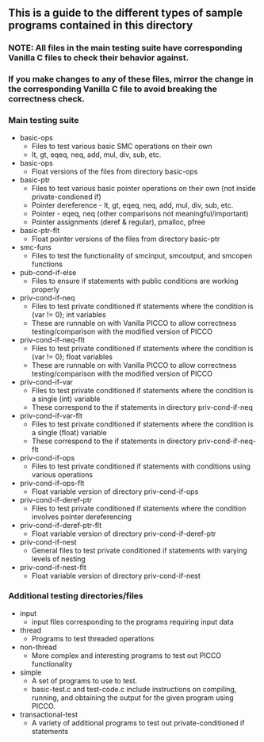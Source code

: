 ## This is a guide to the different types of sample programs contained in this directory 

### NOTE: All files in the main testing suite have corresponding Vanilla C files to check their behavior against. 
### If you make changes to any of these files, mirror the change in the corresponding Vanilla C file to avoid breaking the correctness check.

### Main testing suite 
* basic-ops
   * Files to test various basic SMC operations on their own 
   * lt, gt, eqeq, neq, add, mul, div, sub, etc. 
* basic-ops
   * Float versions of the files from directory basic-ops
* basic-ptr
   * Files to test various basic pointer operations on their own (not inside private-condioned if)
   * Pointer dereference - lt, gt, eqeq, neq, add, mul, div, sub, etc. 
   * Pointer - eqeq, neq (other comparisons not meaningful/important)
   * Pointer assignments (deref & regular), pmalloc, pfree
* basic-ptr-flt
   * Float pointer versions of the files from directory basic-ptr
* smc-funs
   * Files to test the functionality of smcinput, smcoutput, and smcopen functions
* pub-cond-if-else
   * Files to ensure if statements with public conditions are working properly
* priv-cond-if-neq
   * Files to test private conditioned if statements where the condition is (var != 0); int variables 
   * These are runnable on with Vanilla PICCO to allow correctness testing/comparison with the modified version of PICCO
* priv-cond-if-neq-flt
   * Files to test private conditioned if statements where the condition is (var != 0); float variables 
   * These are runnable on with Vanilla PICCO to allow correctness testing/comparison with the modified version of PICCO
* priv-cond-if-var
   * Files to test private conditioned if statements where the condition is a single (int) variable 
   * These correspond to the if statements in directory priv-cond-if-neq
* priv-cond-if-var-flt
   * Files to test private conditioned if statements where the condition is a single (float) variable 
   * These correspond to the if statements in directory priv-cond-if-neq-flt
* priv-cond-if-ops
   * Files to test private conditioned if statements with conditions using various operations
* priv-cond-if-ops-flt
   * Float variable version of directory priv-cond-if-ops
* priv-cond-if-deref-ptr
   * Files to test private conditioned if statements where the condition involves pointer dereferencing
* priv-cond-if-deref-ptr-flt
   * Float variable version of directory priv-cond-if-deref-ptr
* priv-cond-if-nest
   * General files to test private conditioned if statements with varying levels of nesting 
* priv-cond-if-nest-flt
   * Float variable version of directory priv-cond-if-nest

### Additional testing directories/files 
* input
   * input files corresponding to the programs requiring input data
* thread
   * Programs to test threaded operations
* non-thread
   * More complex and interesting programs to test out PICCO functionality
* simple 
   * A set of programs to use to test. 
   * basic-test.c and test-code.c include instructions on compiling, running, and obtaining the output for the given program using PICCO.
* transactional-test
   * A variety of additional programs to test out private-conditioned if statements
